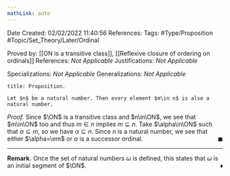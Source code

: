 ```yaml
---
mathLink: auto
---
```


<div class="topSpace"></div>

Date Created: 02/02/2022 11:40:56
References:
Tags: #Type/Proposition #Topic/Set_Theory/Later/Ordinal

Proved by: [[ON is a transitive class]], [[Reflexive closure of ordering on ordinals]]
References: <i>Not Applicable</i>
Justifications: <i>Not Applicable</i>

Specializations: <i>Not Applicable</i>
Generalizations: <i>Not Applicable</i>

``` ad-Proposition
title: Proposition.

Let $n$ be a natural number. Then every element $m\in n$ is also a natural number.

```

<i>Proof.</i> Since $\ON$ is a transitive class and $n\in\ON$, we see that $m\in\ON$ too and thus $m\in n$ implies $m\subseteq n$. Take $\alpha\in\ON$ such that $\alpha\subseteq m$, so we have $\alpha\subseteq n$. Since $n$ is a natural number, we see that either $\alpha=\em$ or $\alpha$ is a successor ordinal.<span style="float:right;">$\blacksquare$</span>

---

<b>Remark.</b> Once the set of natural numbers $\omega$ is defined, this states that $\omega$ is an initial segment of $\ON$.<span style="float:right;">$\blacklozenge$</span>
